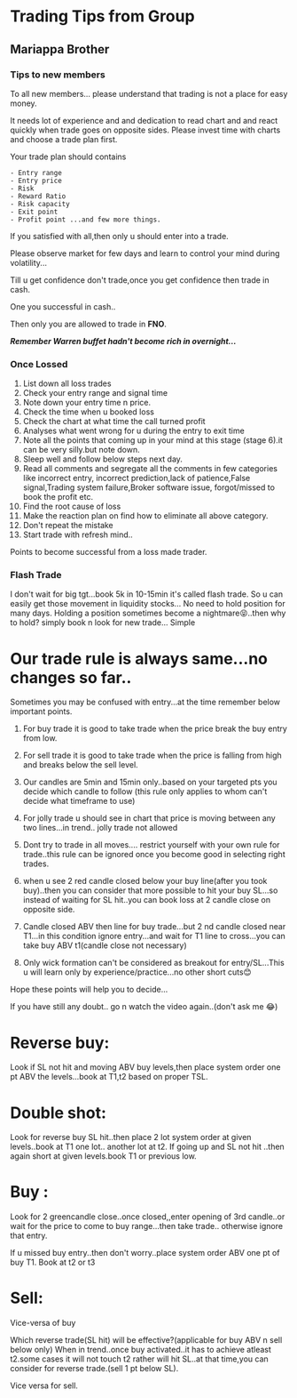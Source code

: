 
# Trading Tips from Group


## Mariappa Brother

### Tips to new members

To all new members... please understand that trading is not a place for easy money.

It needs lot of experience and and dedication to read chart and and react quickly when trade goes on opposite sides.
Please invest time with charts and choose a trade plan first.

Your trade plan should contains

	- Entry range
	- Entry price
	- Risk
	- Reward Ratio
	- Risk capacity
	- Exit point
	- Profit point ...and few more things.

If you satisfied with all,then only u should enter into a trade.

Please observe market for few days and learn to control your mind during volatility...

Till u get confidence don't trade,once you get confidence then trade in cash.

One you successful in cash..

Then only you are allowed to trade in **FNO**.

***Remember Warren buffet hadn't become rich in overnight...***
### Once Lossed

1. List down all loss trades
2. Check your entry range and signal time
3. Note down your entry time n price.
4. Check the time when u booked loss
5. Check the chart at what time the call turned profit
5. Analyses what went wrong for u during the entry to exit time
6. Note all the points that coming up in your mind at this stage (stage 6).it can be very silly.but note down.
7. Sleep well and follow below steps next day.
8. Read all comments and segregate all the comments in few categories like incorrect entry, incorrect prediction,lack of patience,False signal,Trading system failure,Broker software issue, forgot/missed to book the profit etc.
9. Find the root cause of loss
10. Make the reaction plan on find how to eliminate all above category.
11. Don't repeat the mistake
12. Start trade with refresh mind..

Points to become successful from a loss made trader.

### Flash Trade

I don't wait for big tgt...book 5k in 10-15min it's called flash trade.
So u can easily get those movement in liquidity stocks...
No need to hold position for many days.
Holding a position sometimes become a nightmare😝..then why to hold?
simply book n look for new trade...
Simple



# Our trade rule is always same...no changes so far..

Sometimes you may be confused with entry...at the time remember below important points.


1. For buy trade it is good to take trade when the price break the buy entry from low.

2. For sell trade it is good to take trade when the price is falling from high and breaks below the sell level.


3. Our candles are 5min and 15min only..based on your targeted pts you decide which candle to follow (this rule only applies to whom can't decide what timeframe to use)


4. For jolly trade u should see in chart that price is moving between any two lines...in trend.. jolly trade not allowed


5. Dont try to trade in all moves.... restrict yourself with your own rule for trade..this rule can be ignored once you become good in selecting right trades.


6. when u see 2 red candle closed below your buy line(after you took buy)..then you can consider that more possible to hit your buy SL...so instead of waiting for SL hit..you can book loss at 2 candle close on opposite side.

7. Candle closed ABV then line for buy trade...but 2 nd candle closed near T1...in this condition ignore entry...and wait for T1 line to cross...you can take buy ABV t1(candle close not necessary)

8. Only wick formation can't be considered as breakout for entry/SL...This u will learn only by experience/practice...no other short cuts😊

Hope these points will help you to decide...

If you have still any doubt.. go n watch the video again..(don't ask me 😂)



# Reverse buy:

Look if SL not hit and moving ABV buy levels,then place system order one pt ABV the levels...book at T1,t2 based on proper TSL.

# Double shot:
Look for reverse buy SL hit..then place 2 lot system order at given levels..book at T1 one lot.. another lot at t2.
If going up and SL not hit ..then again short at given levels.book T1 or previous low.

# Buy :
Look for 2 greencandle close..once closed,,enter opening of 3rd candle..or wait for the price to come to buy range...then take trade.. otherwise ignore that entry.

If u missed buy entry..then don't worry..place system order ABV one pt of buy T1. Book at t2 or t3

# Sell:
Vice-versa of buy

Which reverse trade(SL hit) will be effective?(applicable for buy ABV n sell below only)
When in trend..once buy activated..it has to achieve atleast t2.some cases it will not touch t2 rather will hit SL..at that time,you can consider for reverse trade.(sell 1 pt below SL).

Vice versa for sell.

